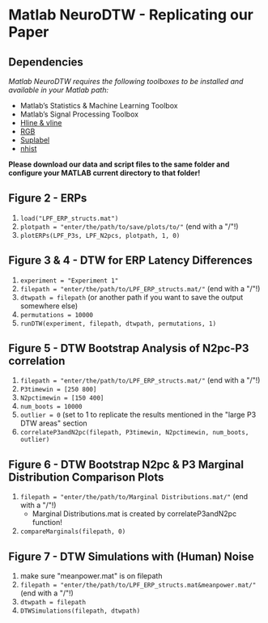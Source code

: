 # Matlab NeuroDTW - Replicating our Paper

## Dependencies
*Matlab NeuroDTW requires the following toolboxes to be installed and available in your Matlab path:*
- Matlab’s Statistics & Machine Learning Toolbox
- Matlab’s Signal Processing Toolbox
- [Hline & vline](https://de.mathworks.com/matlabcentral/fileexchange/1039-hline-and-vline )
- [RGB](https://de.mathworks.com/matlabcentral/fileexchange/46872-intuitive-rgb-color-values-from-xkcd)
- [Suplabel](https://de.mathworks.com/matlabcentral/fileexchange/7772-suplabel )
- [nhist](https://de.mathworks.com/matlabcentral/fileexchange/27388-plot-and-compare-histograms-pretty-by-default)

**Please download our data and script files to the same folder and configure your MATLAB current directory to that folder!**

## Figure 2 - ERPs 
1. `load("LPF_ERP_structs.mat")`
2. `plotpath = "enter/the/path/to/save/plots/to/"` (end with a "/"!)
3. `plotERPs(LPF_P3s, LPF_N2pcs, plotpath, 1, 0)`

## Figure 3 & 4 - DTW for ERP Latency Differences 
1. `experiment = "Experiment 1"`
2. `filepath = "enter/the/path/to/LPF_ERP_structs.mat/"` (end with a "/"!)
3. `dtwpath = filepath` (or another path if you want to save the output somewhere else)
4. `permutations = 10000`
5. `runDTW(experiment, filepath, dtwpath, permutations, 1)`

## Figure 5 - DTW Bootstrap Analysis of N2pc-P3 correlation
1. `filepath = "enter/the/path/to/LPF_ERP_structs.mat/"` (end with a "/"!)
2. `P3timewin = [250 800]`
3. `N2pctimewin = [150 400]`
4. `num_boots = 10000`
5. `outlier = 0` (set to 1 to replicate the results mentioned in the "large P3 DTW areas" section
6. `correlateP3andN2pc(filepath, P3timewin, N2pctimewin, num_boots, outlier)`

## Figure 6 - DTW Bootstrap N2pc & P3 Marginal Distribution Comparison Plots
1. `filepath = "enter/the/path/to/Marginal Distributions.mat/"` (end with a "/"!)
    - Marginal Distributions.mat is created by correlateP3andN2pc function!
2. `compareMarginals(filepath, 0)`

## Figure 7 - DTW Simulations with (Human) Noise
1. make sure "meanpower.mat" is on filepath
2. `filepath = "enter/the/path/to/LPF_ERP_structs.mat&meanpower.mat/"` (end with a "/"!)
3. `dtwpath = filepath`
4. `DTWSimulations(filepath, dtwpath)`
